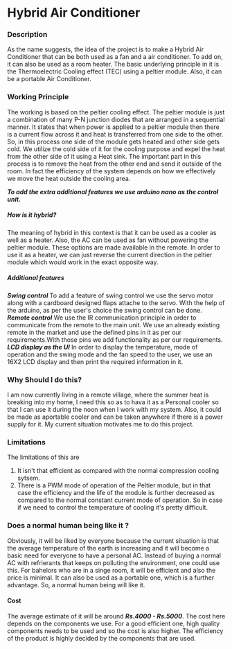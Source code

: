 # Hybrid Air Conditioner
### Description
As the name suggests, the idea of the project is to make a Hybrid Air Conditioner that can be both used as a fan and a air conditioner. To add on, it can also be used as a room heater. The basic underlying principle in it is the Thermoelectric Cooling effect (TEC) using a peltier module. Also, it can be a portable Air Conditioner.

### Working Principle
The working is based on the peltier cooling effect. The peltier module is just a combination of many P-N junction diodes that are arranged in a sequential manner. It states that when power is applied to a peltier module then there is a current flow across it and heat is transferred from one side to the other. So, in this process one side of the module gets heated and other side gets cold. We utilize the cold side of it for the cooling purpose and expel the heat from the other side of it using a Heat sink. The important part in this process is to remove the heat from the other end and send it outside of the room. In fact the efficiency of the system depends on how we effectively we move the heat outside the cooling area. 

***To add the extra additional features we use arduino nano as the control unit.***

##### How is it hybrid?
The meaning of hybrid in this context is that it can be used as a cooler as well as a heater. Also, the AC can be used as fan without powering the peltier module. These options are made available in the remote. In order to use it as a heater, we can just reverse the current direction in the peltier module which would work in the exact opposite way.

##### Additional features
***Swing control***
To add a feature of swing control we use the servo motor along with a cardboard designed flaps attache to the servo. With the help of the arduino, as per the user's choice the swing control can be done.
***Remote control***
We use the IR communication principle in order to communicate from the remote to the main unit. We use an already existing remote in the market and use the defined pins in it as per our requirements.With those pins we add functionality as per our requirements.
***LCD display as the UI***
In order to display the temperature, mode of operation and the swing mode and the fan speed to the user, we use an 16X2 LCD display and then print the required information in it.

### Why Should I do this?
I am now currently living in a remote village, where the summer heat is breaking into my home, I need this so as to hava it as a Personal cooler so that I can use it during the noon when I work with my system. Also, it could be made as aportable cooler and can be taken anywhere if there is a power supply for it. My current situation motivates me to do this project.

### Limitations
The limitations of this are
1. It isn't that efficient as compared with the normal compression cooling sytsem.
2. There is a PWM mode of operation of the Peltier module, but in that case the efficiency and the life of the module is further decreased as compared to the normal constant current mode of operation. So in case if we need to control the temperature of cooling it's pretty difficult.

### Does a normal human being like it ?
Obviously, it will be liked by everyone because the current situation is that the average temperature of the earth is increasing and it will become a basic need for everyone to have a personal AC. Instead of buying a normal AC with refrierants that keeps on polluting the environment, one could use this. For bahelors who are in a singe room, it will be efficient and also the price is minimal. It can also be used as a portable one, which is a further advantage. So, a normal human being will like it.

#### Cost
The average estimate of it will be around ***Rs.4000 - Rs.5000***. The cost here depends on the components we use. For a good efficient one, high quality components needs to be used and so the cost is also higher. The efficiency of the product is highly decided by the components that are used.
